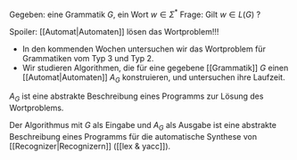Gegeben: eine Grammatik $G$, ein Wort $w \in \Sigma^*$ 
Frage: Gilt $w \in L(G)$ ?

Spoiler: [[Automat|Automaten]] lösen das Wortproblem!!!

- In den kommenden Wochen untersuchen wir das Wortproblem für Grammatiken vom Typ 3 und Typ 2.
- Wir studieren Algorithmen, die für eine gegebene [[Grammatik]] $G$ einen [[Automat|Automaten]] $A_G$ konstruieren, und untersuchen ihre Laufzeit. 

$A_G$ ist eine abstrakte Beschreibung eines Programms zur Lösung des Wortproblems.


Der Algorithmus mit $G$ als Eingabe und $A_G$ als Ausgabe ist eine abstrakte Beschreibung eines Programms für die automatische Synthese von [[Recognizer|Recognizern]] ([[lex & yacc]]).

